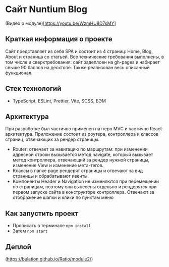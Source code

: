# Сайт Nuntium Blog

(Видео о модуле)[https://youtu.be/WzmHU8D7sMY]

## Краткая информация о проекте

Сайт представляет из себя SPA и состоит из 4 страниц: Home, Blog, About и страница со статьей. Все технические требования выполнены, в том числе и сверхтребования: сайт задеплоен на gh-pages и набирает свыше 90 баллов на десктопе. Также реализован весь описанный функционал.

## Стек технологий

- TypeScript, ESLint, Prettier, Vite, SCSS, БЭМ

## Архитектура

При разработке был частично применен паттерн MVC и частично React-архитектура. Приложение состоит из роутера, контроллера и классов страниц, отвечающих за рендер страницы. 

- Router: отвечает за навигацию по маршрутам: при изменении адресной строки вызывается метод navigate, который вызывает метод контроллера, отвечающий за рендер нужной страницы, изменение View и изменение мета-тегов. 
- Классы в папке page рендерят страницы и отвечают за вид страницы и обрабатывают ивенты.
- Компоненты Header и Navigation не изменяются при перемещении по страницам, поэтому они вынесены отдельно и рендерятся при первом запуске сайта в конструкторе контроллера. Отвечают за отображение шапки и клики по пунктам меню

## Как запустить проект

- Прописать в терминале ```npm install```
- Затем ```npm start```

## Деплой

(https://bulation.github.io/Ratio/module2/)